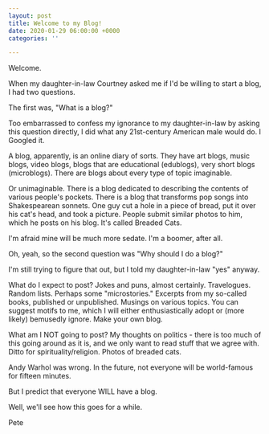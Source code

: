 ```yaml
---
layout: post
title: Welcome to my Blog!
date: 2020-01-29 06:00:00 +0000
categories: ''

---
```

Welcome.

When my daughter-in-law Courtney asked me if I'd be willing to start a blog, I had two questions.

The first was, "What is a blog?"

Too embarrassed to confess my ignorance to my daughter-in-law by asking this question directly, I did what any 21st-century American male would do. I Googled it.

A blog, apparently, is an online diary of sorts. They have art blogs, music blogs, video blogs, blogs that are educational (edublogs), very short blogs (microblogs). There are blogs about every type of topic imaginable. 

Or unimaginable. There is a blog dedicated to describing the contents of various people's pockets. There is a blog that transforms pop songs into Shakespearean sonnets. One guy cut a hole in a piece of bread, put it over his cat's head, and took a picture. People submit similar photos to him, which he posts on his blog. It's called Breaded Cats.

I'm afraid mine will be much more sedate. I'm a boomer, after all.

Oh, yeah, so the second question was "Why should I do a blog?"

I'm still trying to figure that out, but I told my daughter-in-law "yes" anyway.

What do I expect to post? Jokes and puns, almost certainly. Travelogues. Random lists. Perhaps some "microstories." Excerpts from my so-called books, published or unpublished. Musings on various topics.  You can suggest motifs to me, which I will either enthusiastically adopt or (more likely) bemusedly ignore. Make your own blog.

What am I NOT going to post? My thoughts on politics - there is too much of this going around as it is, and we only want to read stuff that we agree with. Ditto for spirituality/religion. Photos of breaded cats.

Andy Warhol was wrong. In the future, not everyone will be world-famous for fifteen minutes.

But I predict that everyone WILL have a blog.

Well, we'll see how this goes for a while.

Pete